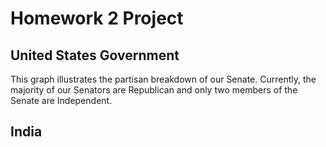 # Homework 2 Project
## United States Government
<addr> This graph illustrates the partisan breakdown of our Senate. Currently, the majority of our Senators are Republican and only two members of the Senate are Independent. </addr>

## India